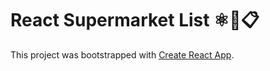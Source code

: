 # React Supermarket List ⚛️🍗📋

This project was bootstrapped with [Create React App](https://github.com/facebookincubator/create-react-app).
